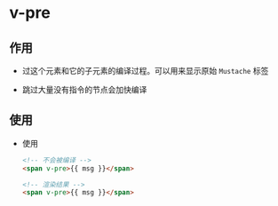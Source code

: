 # v-pre

## 作用

+ 过这个元素和它的子元素的编译过程。可以用来显示原始 `Mustache` 标签

+ 跳过大量没有指令的节点会加快编译

## 使用

+ 使用

    ```html
    <!-- 不会被编译 -->
    <span v-pre>{{ msg }}</span>

    <!-- 渲染结果 -->
    <span v-pre>{{ msg }}</span>
    ```
